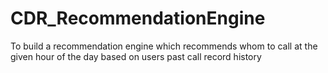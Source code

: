 # CDR_RecommendationEngine
To build a recommendation engine which recommends whom to call at the given hour of the day based on users past call record history
